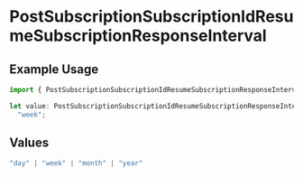 # PostSubscriptionSubscriptionIdResumeSubscriptionResponseInterval

## Example Usage

```typescript
import { PostSubscriptionSubscriptionIdResumeSubscriptionResponseInterval } from "jani-payments/models/operations";

let value: PostSubscriptionSubscriptionIdResumeSubscriptionResponseInterval =
  "week";
```

## Values

```typescript
"day" | "week" | "month" | "year"
```